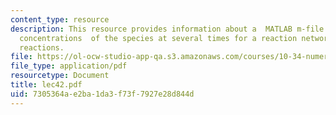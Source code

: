 ```yaml
---
content_type: resource
description: This resource provides information about a  MATLAB m-file predicts the
  concentrations  of the species at several times for a reaction network of the two
  reactions.
file: https://ol-ocw-studio-app-qa.s3.amazonaws.com/courses/10-34-numerical-methods-applied-to-chemical-engineering-fall-2005/7305364ae2ba1da3f73f7927e28d844d_lec42.pdf
file_type: application/pdf
resourcetype: Document
title: lec42.pdf
uid: 7305364a-e2ba-1da3-f73f-7927e28d844d
---
```

